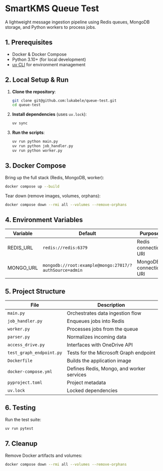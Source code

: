 # SmartKMS Queue Test

A lightweight message ingestion pipeline using Redis queues, MongoDB storage, and Python workers to process jobs.

## 1. Prerequisites

- Docker & Docker Compose
- Python 3.10+ (for local development)
- [uv CLI](https://github.com/astral-sh/uv) for environment management

## 2. Local Setup & Run

1. **Clone the repository**:
   ```bash
   git clone git@github.com:lukabele/queue-test.git
   cd queue-test
   ```
2. **Install dependencies** (uses `uv.lock`):
   ```bash
   uv sync
   ```
3. **Run the scripts**:
   ```bash
   uv run python main.py
   uv run python job_handler.py
   uv run python worker.py
   ```

## 3. Docker Compose

Bring up the full stack (Redis, MongoDB, worker):
```bash
docker compose up --build
```

Tear down (remove images, volumes, orphans):
```bash
docker compose down --rmi all --volumes --remove-orphans
```

## 4. Environment Variables

| Variable  | Default                                                    | Purpose                  |
|-----------|------------------------------------------------------------|--------------------------|
| REDIS_URL | `redis://redis:6379`                                       | Redis connection URI     |
| MONGO_URL | `mongodb://root:example@mongo:27017/?authSource=admin`     | MongoDB connection URI   |

## 5. Project Structure

| File                     | Description                             |
|--------------------------|-----------------------------------------|
| `main.py`                | Orchestrates data ingestion flow        |
| `job_handler.py`         | Enqueues jobs into Redis                |
| `worker.py`              | Processes jobs from the queue           |
| `parser.py`              | Normalizes incoming data                |
| `access_drive.py`        | Interfaces with OneDrive API            |
| `test_graph_endpoint.py` | Tests for the Microsoft Graph endpoint  |
| `Dockerfile`             | Builds the application image            |
| `docker-compose.yml`     | Defines Redis, Mongo, and worker services |
| `pyproject.toml`         | Project metadata                        |
| `uv.lock`                | Locked dependencies                     |

## 6. Testing

Run the test suite:
```bash
uv run pytest
```

## 7. Cleanup

Remove Docker artifacts and volumes:
```bash
docker compose down --rmi all --volumes --remove-orphans
```
